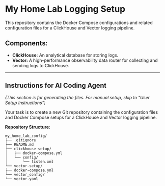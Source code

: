 # My Home Lab Logging Setup

This repository contains the Docker Compose configurations and related configuration files for a ClickHouse and Vector logging pipeline.

## Components:

* **ClickHouse:** An analytical database for storing logs.
* **Vector:** A high-performance observability data router for collecting and sending logs to ClickHouse.

---

## **Instructions for AI Coding Agent**

*(This section is for generating the files. For manual setup, skip to "User Setup Instructions")*

Your task is to create a new Git repository containing the configuration files and Docker Compose setups for a ClickHouse and Vector logging pipeline.

**Repository Structure:**
```
my_home_lab_config/
├── .gitignore
├── README.md
├── clickhouse-setup/
│   ├── docker-compose.yml
│   └── config/
│       └── listen.xml
└── vector-setup/
├── docker-compose.yml
└── vector_config/
└── vector.yaml
```